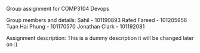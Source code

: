 Group assignment for COMP3104 Devops

Group members and details:
Sahil - 101190893
Rafed Fareed - 101205956
Tuan Hai Phung - 101170570
Jonathan Clark - 101192081 

Assignment description:
This is a dummy description it will be changed later on :)